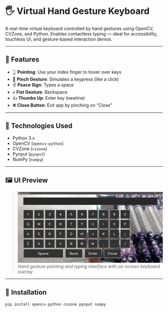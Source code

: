 # 🖐️ Virtual Hand Gesture Keyboard

A real-time virtual keyboard controlled by hand gestures using OpenCV, CVZone, and Python. Enables contactless typing — ideal for accessibility, touchless UI, and gesture-based interaction demos.

---

## 📌 Features

- 👆 **Pointing**: Use your index finger to hover over keys
- 🤏 **Pinch Gesture**: Simulates a keypress (like a click)
- ✌️ **Peace Sign**: Types a space
- ✊ **Fist Gesture**: Backspace
- 👍 **Thumbs Up**: Enter key (newline)
- ❌ **Close Button**: Exit app by pinching on "Close"

---

## 🧠 Technologies Used

- Python 3.x
- OpenCV (`opencv-python`)
- CVZone (`cvzone`)
- Pynput (`pynput`)
- NumPy (`numpy`)

---

## 🖼️ UI Preview

> ![Screenshot of virtual keyboard interface](assets/screenshot.png)  
> *Hand gesture pointing and typing interface with on-screen keyboard overlay*

---

## 🔧 Installation

```bash
pip install opencv-python cvzone pynput numpy
